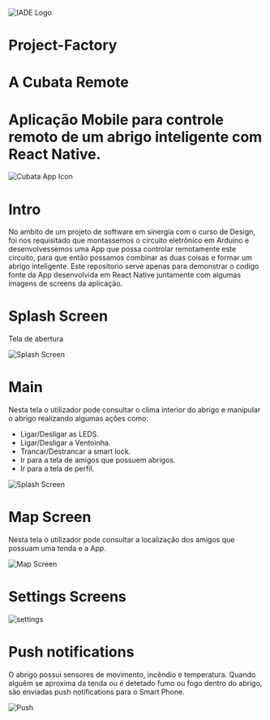 ![IADE Logo](https://i.imgur.com/zOwxumf.png)
# Project-Factory
# A Cubata Remote
# Aplicação Mobile para controle remoto de um abrigo inteligente com React Native.
![Cubata App Icon](https://i.imgur.com/xBbzhkm.jpg)

# Intro
No ambito de um projeto de software em sinergia com o curso de Design, foi nos requisitado que montassemos o circuito eletrônico em Arduino e desenvolvessemos uma App que possa controlar remotamente este circuito, para que então possamos combinar as duas coisas e formar um abrigo inteligente.
Este repositorio serve apenas para demonstrar o codigo fonte da App desenvolvida em React Native juntamente com algumas imagens de screens da aplicação.

# Splash Screen
Tela de abertura


![Splash Screen](https://i.imgur.com/CsavcWu.jpg)

# Main
Nesta tela o utilizador pode consultar o clima interior do abrigo e manipular o abrigo realizando algumas ações como:
- Ligar/Desligar as LEDS.
- Ligar/Desligar a Ventoinha.
- Trancar/Destrancar a smart lock.
- Ir para a tela de amigos que possuem abrigos.
- Ir para a tela de perfil.


![Splash Screen](https://i.imgur.com/oj1g7il.jpg)


# Map Screen
Nesta tela o utilizador pode consultar a localização dos amigos que possuam uma tenda e a App.

![Map Screen](https://i.imgur.com/PQxsgfy.jpg)

# Settings Screens

![settings](https://i.imgur.com/0GiXYC1.jpg)

# Push notifications
O abrigo possui sensores de movimento, incêndio e temperatura.
Quando alguêm se aproxima da tenda ou é detetado fumo ou fogo dentro do abrigo, são enviadas push notifications para o Smart Phone.


![Push](https://i.imgur.com/Eaoj0CN.jpg)
